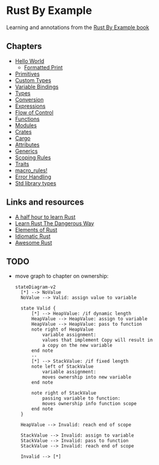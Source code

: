 # Rust By Example

Learning and annotations from the [Rust By Example book](https://doc.rust-lang.org/stable/rust-by-example/)

## Chapters

- [Hello World](./01-hello-world)
  - [Formatted Print](./01-hello-world/02-formatter-print)
- [Primitives](./02-primitives)
- [Custom Types](./03-custom-types)
- [Variable Bindings](./04-variable-bindings)
- [Types](./05-types)
- [Conversion](./06-conversion)
- [Expressions](./07-expressions)
- [Flow of Control](./08-flow-of-control)
- [Functions](./09-functions)
- [Modules](./10-modules)
- [Crates](./11-crates)
- [Cargo](./12-cargo)
- [Attributes](./13-attributes)
- [Generics](./14-generics)
- [Scoping Rules](./15-scoping-rules)
- [Traits](./16-traits)
- [macro_rules!](./17-macro-rules)
- [Error Handling](./18-error-handling)
- [Std library types](./19-std-library-types)

## Links and resources

- [A half hour to learn Rust](https://fasterthanli.me/articles/a-half-hour-to-learn-rust)
- [Learn Rust The Dangerous Way](http://cliffle.com/p/dangerust/)
- [Elements of Rust](https://github.com/ferrous-systems/elements-of-rust)
- [Idiomatic Rust](https://github.com/mre/idiomatic-rust)
- [Awesome Rust](https://awesome-rust.com/)

## TODO

- move graph to chapter on ownership:

  ```mermaid
  stateDiagram-v2
    [*] --> NoValue
    NoValue --> Valid: assign value to variable

    state Valid {
        [*] --> HeapValue: /if dynamic length
        HeapValue --> HeapValue: assign to variable
        HeapValue --> HeapValue: pass to function
        note right of HeapValue
            variable assignment:
            values that implement Copy will result in
            a copy on the new variable
        end note
        --
        [*] --> StackValue: /if fixed length
        note left of StackValue
            variable assignment:
            moves ownership into new variable
        end note

        note right of StackValue
            passing variable to function:
            moves ownership info function scope
        end note
    }

    HeapValue --> Invalid: reach end of scope

    StackValue --> Invalid: assign to variable
    StackValue --> Invalid: pass to function
    StackValue --> Invalid: reach end of scope

    Invalid --> [*]
  ```

